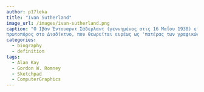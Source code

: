 ```yaml
---
author: p17leka
title: "Ivan Sutherland"
image_url: /images/ivan-sutherland.png
caption: "Ο Ιβάν Έντουαρντ Σάδερλαντ (γεννημένος στις 16 Μαΐου 1938) είναι Αμερικανός επιστήμονας υπολογιστών και
πρωτοπόρος στο Διαδίκτυο, που θεωρείται ευρέως ως 'πατέρας των γραφικών υπολογιστών'."
categories:
  - biography
  - definition
tags: 
  - Alan Kay
  - Gordon W. Romney
  - Sketchpad
  - ComputerGraphics
---  
```

